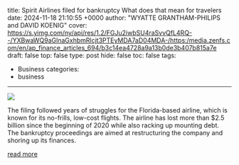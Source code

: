 title: Spirit Airlines filed for bankruptcy What does that mean for travelers
date: 2024-11-18 21:10:55 +0000
author: "WYATTE GRANTHAM-PHILIPS and DAVID KOENIG"
cover: https://s.yimg.com/ny/api/res/1.2/FGJu2iwbSU4raSvvQfL4RQ--/YXBwaWQ9aGlnaGxhbmRlcjt3PTEyMDA7aD04MDA-/https:/media.zenfs.com/en/ap_finance_articles_694/b3c14ea4728a9a13b0de3b407b815a7e
draft: false
top: false
type: post
hide: false
toc: false
tags:
  - Business
categories:
  - business
---

![](https://s.yimg.com/ny/api/res/1.2/FGJu2iwbSU4raSvvQfL4RQ--/YXBwaWQ9aGlnaGxhbmRlcjt3PTEyMDA7aD04MDA-/https:/media.zenfs.com/en/ap_finance_articles_694/b3c14ea4728a9a13b0de3b407b815a7e)

The filing followed years of struggles for the Florida-based airline, which is known for its no-frills, low-cost flights. The airline has lost more than $2.5 billion since the beginning of 2020 while also racking up mounting debt. The bankruptcy proceedings are aimed at restructuring the company and shoring up its finances.

[read more](https://finance.yahoo.com/news/spirit-airlines-filed-bankruptcy-does-211055105.html)
